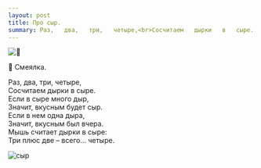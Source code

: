 ```yaml
---
layout: post
title: Про сыр.
summary: Раз,   два,   три,   четыре,<br>Сосчитаем   дырки   в   сыре...<br>
---
```

![ 🧀 ](https://upload.wikimedia.org/wikipedia/commons/thumb/c/c2/Emmentaler.jpg/284px-Emmentaler.jpg)

🧀 Смеялка.

Раз,   два,   три,   четыре,<br>
Сосчитаем   дырки   в   сыре.<br>
Если   в   сыре   много   дыр,<br>
Значит,   вкусным   будет   сыр.<br>
Если   в   нем   одна  дыра,<br>
Значит,   вкусным   был   вчера.<br>
Мышь считает дырки в сыре:<br>
Три плюс две – всего…  четыре. 

![сыр](https://upload.wikimedia.org/wikipedia/commons/archive/e/ee/20151227033715%21Coeur_du_Gibloux2.JPG)

